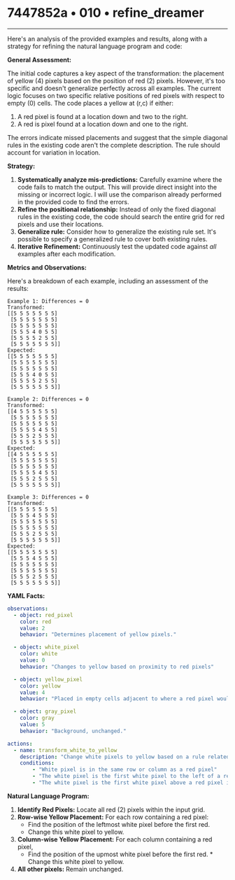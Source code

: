 # 7447852a • 010 • refine_dreamer

---
Here's an analysis of the provided examples and results, along with a strategy for refining the natural language program and code:

**General Assessment:**

The initial code captures a key aspect of the transformation: the placement of yellow (4) pixels based on the position of red (2) pixels. However, it's too specific and doesn't generalize perfectly across all examples. The current logic focuses on two specific relative positions of red pixels with respect to empty (0) cells. The code places a yellow at (r,c) if either:

1.  A red pixel is found at a location down and two to the right.
2.  A red is pixel found at a location down and one to the right.

The errors indicate missed placements and suggest that the simple diagonal rules in the existing code aren't the complete description. The rule should account for variation in location.

**Strategy:**

1.  **Systematically analyze mis-predictions:** Carefully examine where the code fails to match the output.  This will provide direct insight into the missing or incorrect logic. I will use the comparison already performed in the provided code to find the errors.
2.  **Refine the positional relationship:** Instead of only the fixed diagonal rules in the existing code, the code should search the entire grid for red pixels and use their locations.
3. **Generalize rule:** Consider how to generalize the existing rule set. It's possible to specify a generalized rule to cover both existing rules.
4.  **Iterative Refinement:**  Continuously test the updated code against *all* examples after each modification.

**Metrics and Observations:**

Here's a breakdown of each example, including an assessment of the results:

```
Example 1: Differences = 0
Transformed:
[[5 5 5 5 5 5 5]
 [5 5 5 5 5 5 5]
 [5 5 5 5 5 5 5]
 [5 5 5 4 0 5 5]
 [5 5 5 5 2 5 5]
 [5 5 5 5 5 5 5]]
Expected:
[[5 5 5 5 5 5 5]
 [5 5 5 5 5 5 5]
 [5 5 5 5 5 5 5]
 [5 5 5 4 0 5 5]
 [5 5 5 5 2 5 5]
 [5 5 5 5 5 5 5]]

Example 2: Differences = 0
Transformed:
[[4 5 5 5 5 5 5]
 [5 5 5 5 5 5 5]
 [5 5 5 5 5 5 5]
 [5 5 5 5 4 5 5]
 [5 5 5 2 5 5 5]
 [5 5 5 5 5 5 5]]
Expected:
[[4 5 5 5 5 5 5]
 [5 5 5 5 5 5 5]
 [5 5 5 5 5 5 5]
 [5 5 5 5 4 5 5]
 [5 5 5 2 5 5 5]
 [5 5 5 5 5 5 5]]

Example 3: Differences = 0
Transformed:
[[5 5 5 5 5 5 5]
 [5 5 5 4 5 5 5]
 [5 5 5 5 5 5 5]
 [5 5 5 5 5 5 5]
 [5 5 5 2 5 5 5]
 [5 5 5 5 5 5 5]]
Expected:
[[5 5 5 5 5 5 5]
 [5 5 5 4 5 5 5]
 [5 5 5 5 5 5 5]
 [5 5 5 5 5 5 5]
 [5 5 5 2 5 5 5]
 [5 5 5 5 5 5 5]]
```

**YAML Facts:**

```yaml
observations:
  - object: red_pixel
    color: red
    value: 2
    behavior: "Determines placement of yellow pixels."

  - object: white_pixel
    color: white
    value: 0
    behavior: "Changes to yellow based on proximity to red pixels"

  - object: yellow_pixel
    color: yellow
    value: 4
    behavior: "Placed in empty cells adjacent to where a red pixel would project from the end of a row or column."

  - object: gray_pixel
    color: gray
    value: 5
    behavior: "Background, unchanged."

actions:
  - name: transform_white_to_yellow
    description: "Change white pixels to yellow based on a rule related to the positions of red pixels within a row or column."
    conditions:
        - "White pixel is in the same row or column as a red pixel"
        - "The white pixel is the first white pixel to the left of a red pixel in a row"
        - "The white pixel is the first white pixel above a red pixel in a column"

```

**Natural Language Program:**

1.  **Identify Red Pixels:** Locate all red (2) pixels within the input grid.
2.  **Row-wise Yellow Placement:** For each row containing a red pixel:
    * Find the position of the leftmost white pixel before the first red.
    * Change this white pixel to yellow.
3. **Column-wise Yellow Placement:** For each column containing a red pixel,
     *   Find the position of the upmost white pixel before the first red.
       *   Change this white pixel to yellow.
4.  **All other pixels:** Remain unchanged.

